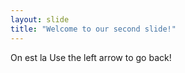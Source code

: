 ```yaml
---
layout: slide
title: "Welcome to our second slide!"
---
```

On est la
Use the left arrow to go back!
